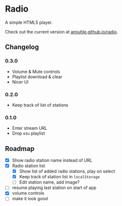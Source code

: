 Radio
=====

A simple HTML5 player.

Check out the current version at [amiuhle.github.io/radio](http://amiuhle.github.io/radio).

Changelog
---------

### 0.3.0
* Volume & Mute controls
* Playlist download & clear
* Nicer UI

### 0.2.0
* Keep track of list of stations

### 0.1.0
* Enter stream URL
* Drop `m3u` playlist

Roadmap
-------

* [x] Show radio station name instead of URL
* [x] Radio station list
  * [x] Show list of added radio stations, play on select
  * [x] Keep track of station list in `localStorage`
  * [ ] Edit station name, add image?
* [ ] resume playing last station on start of app
* [x] volume controls
* [ ] make it look good
